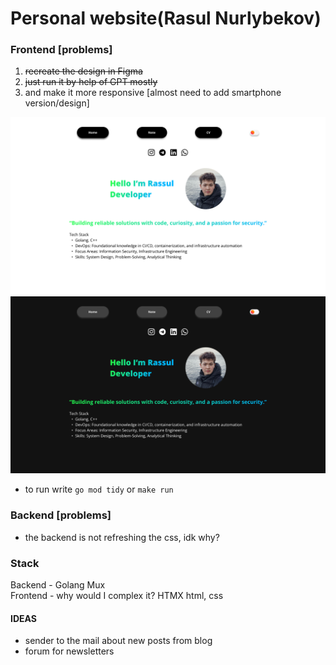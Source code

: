 # Personal website(Rasul Nurlybekov)

### Frontend [problems]
1. ~~recreate the design in Figma~~
2. ~~just run it by help of GPT mostly~~
3. and make it more responsive [almost need to add smartphone version/design]


![white theme](assets/img/main%20page.png)
![note page](assets/img/main%20page(black%20theme).png)


* to run write `go mod tidy` or `make run`

### Backend [problems]
* the backend is not refreshing the css, idk why? 

### Stack
Backend - Golang Mux\
Frontend - why would I complex it? HTMX html, css 

#### IDEAS
*  sender to the mail about new posts from blog
* forum for newsletters
